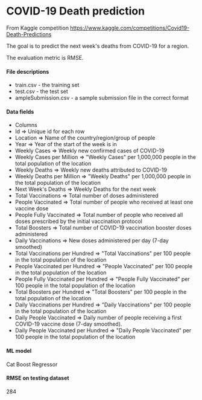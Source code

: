 # COVID-19 Death prediction
From Kaggle competition https://www.kaggle.com/competitions/Covid19-Death-Predictions

The goal is to predict the next week's deaths from COVID-19 for a region.

The evaluation metric is RMSE.

#### File descriptions

- train.csv - the training set
- test.csv - the test set
- ampleSubmission.csv - a sample submission file in the correct format

#### Data fields

- Columns
- Id => Unique id for each row
- Location => Name of the country/region/group of people
- Year => Year of the start of the week is in
- Weekly Cases => Weekly new confirmed cases of COVID-19
- Weekly Cases per Million => "Weekly Cases" per 1,000,000 people in the total population of the location
- Weekly Deaths => Weekly new deaths attributed to COVID-19
- Weekly Deaths per Million => "Weekly Deaths" per 1,000,000 people in the total population of the location
- Next Week's Deaths => Weekly Deaths for the next week
- Total Vaccinations => Total number of doses administered
- People Vaccinated => Total number of people who received at least one vaccine dose
- People Fully Vaccinated => Total number of people who received all doses prescribed by the initial vaccination protocol
- Total Boosters => Total number of COVID-19 vaccination booster doses administered 
- Daily Vaccinations => New doses administered per day (7-day smoothed)
- Total Vaccinations per Hundred => "Total Vaccinations" per 100 people in the total population of the location
- People Vaccinated per Hundred => "People Vaccinated" per 100 people in the total population of the location
- People Fully Vaccinated per Hundred => "People Fully Vaccinated" per 100 people in the total population of the location
- Total Boosters per Hundred => "Total Boosters" per 100 people in the total population of the location
- Daily Vaccinations per Hundred => "Daily Vaccinations" per 100 people in the total population of the location
- Daily People Vaccinated => Daily number of people receiving a first COVID-19 vaccine dose (7-day smoothed).
- Daily People Vaccinated per Hundred => "Daily People Vaccinated" per 100 people in the total population of the location

#### ML model

Cat Boost Regressor

#### RMSE on testing dataset 

284 
